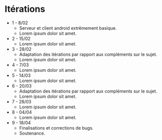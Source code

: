 # Itérations

* 1 - 8/02
  * Serveur et client android extrêmement basique.
  * Lorem ipsum dolor sit amet.
* 2 - 15/02
  * Lorem ipsum dolor sit amet.
* 3 - 28/02
  * Adaptation des itérations par rapport aux compléments sur le sujet.
  * Lorem ipsum dolor sit amet.
* 4 - 7/03
  * Lorem ipsum dolor sit amet.
* 5 - 14/03
  * Lorem ipsum dolor sit amet.
* 6 - 20/03
  * Adaptation des itérations par rapport aux compléments sur le sujet.
  * Lorem ipsum dolor sit amet.
* 7 - 28/03
  * Lorem ipsum dolor sit amet.
* 8 - 04/04
  * Lorem ipsum dolor sit amet.
* 9 - 18/04
  * Finalisations et corrections de bugs.
  * Soutenance.